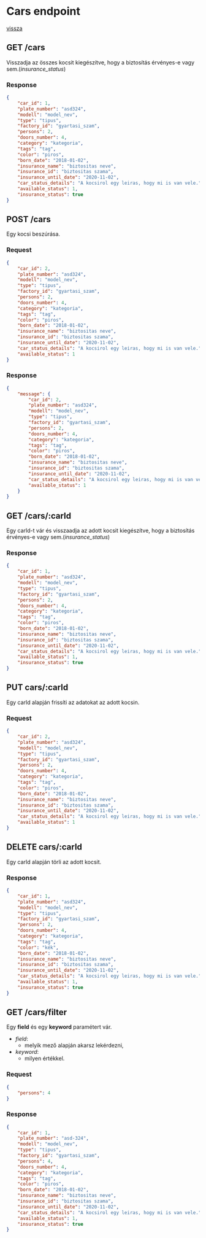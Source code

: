 # Cars endpoint

[vissza](index.md)

## **GET** /cars
Visszadja az összes kocsit kiegészítve, hogy a biztosítás érvényes-e vagy sem.(*insurance_status*)

	
### Response
```json
{
	"car_id": 1,	
	"plate_number": "asd324",	
	"modell": "model_nev",	
	"type": "tipus",	
	"factory_id": "gyartasi_szam",	
	"persons": 2,	
	"doors_number": 4,	
	"category": "kategoria",	
	"tags": "tag",	
	"color": "piros",
	"born_date": "2018-01-02",	
	"insurance_name": "biztositas neve",	
	"insurance_id": "biztositas szama",	
	"insurance_until_date": "2020-11-02",
	"car_status_details": "A kocsirol egy leiras, hogy mi is van vele.",	
	"available_status": 1,
	"insurance_status": true
}
```

## **POST** /cars
Egy kocsi beszúrása.

### Request
```json
{
	"car_id": 2,	
	"plate_number": "asd324",	
	"modell": "model_nev",	
	"type": "tipus",	
	"factory_id": "gyartasi_szam",	
	"persons": 2,	
	"doors_number": 4,	
	"category": "kategoria",	
	"tags": "tag",	
	"color": "piros",
	"born_date": "2018-01-02",	
	"insurance_name": "biztositas neve",	
	"insurance_id": "biztositas szama",	
	"insurance_until_date": "2020-11-02",
	"car_status_details": "A kocsirol egy leiras, hogy mi is van vele.",	
	"available_status": 1
}
```

### Response
```json
{
    "message": {
        "car_id": 2,
        "plate_number": "asd324",
        "modell": "model_nev",
        "type": "tipus",
        "factory_id": "gyartasi_szam",
        "persons": 2,
        "doors_number": 4,
        "category": "kategoria",
        "tags": "tag",
        "color": "piros",
        "born_date": "2018-01-02",
        "insurance_name": "biztositas neve",
        "insurance_id": "biztositas szama",
        "insurance_until_date": "2020-11-02",
        "car_status_details": "A kocsirol egy leiras, hogy mi is van vele.",
        "available_status": 1
    }
}
```

## **GET** /cars/:carId
Egy carId-t vár és visszaadja az adott kocsit kiegészítve, hogy a biztosítás érvényes-e vagy sem.(*insurance_status*)

### Response
```json
{
	"car_id": 1,	
	"plate_number": "asd324",	
	"modell": "model_nev",
	"type": "tipus",	
	"factory_id": "gyartasi_szam",	
	"persons": 2,	
	"doors_number": 4,	
	"category": "kategoria",	
	"tags": "tag",	
	"color": "piros",
	"born_date": "2018-01-02",	
	"insurance_name": "biztositas neve",	
	"insurance_id": "biztositas szama",	
	"insurance_until_date": "2020-11-02",
	"car_status_details": "A kocsirol egy leiras, hogy mi is van vele.",	
	"available_status": 1,
	"insurance_status": true
}
```

## **PUT** cars/:carId
Egy carId alapján frissíti az adatokat az adott kocsin.

### Request
```json
{
	"car_id": 2,	
	"plate_number": "asd324",	
	"modell": "model_nev",	
	"type": "tipus",	
	"factory_id": "gyartasi_szam",	
	"persons": 2,	
	"doors_number": 4,	
	"category": "kategoria",	
	"tags": "tag",	
	"color": "piros",
	"born_date": "2018-01-02",	
	"insurance_name": "biztositas neve",	
	"insurance_id": "biztositas szama",	
	"insurance_until_date": "2020-11-02",
	"car_status_details": "A kocsirol egy leiras, hogy mi is van vele.",	
	"available_status": 1
}
```

## **DELETE** cars/:carId
Egy carId alapján törli az adott kocsit.


### Response
```json
{
	"car_id": 1,	
	"plate_number": "asd324",
	"modell": "model_nev",	
	"type": "tipus",	
	"factory_id": "gyartasi_szam",	
	"persons": 2,	
	"doors_number": 4,	
	"category": "kategoria",	
	"tags": "tag",	
	"color": "kék",
	"born_date": "2018-01-02",	
	"insurance_name": "biztositas neve",	
	"insurance_id": "biztositas szama",	
	"insurance_until_date": "2020-11-02",
	"car_status_details": "A kocsirol egy leiras, hogy mi is van vele.",	
	"available_status": 1,
	"insurance_status": true
}
```

## **GET** /cars/filter
Egy **field** és egy **keyword** paramétert vár.
* *field*: 
	* melyik mező alapján akarsz lekérdezni,
* *keyword*: 
	* milyen értékkel.

### Request
```json
{
	"persons": 4
}
```
### Response
```json
{
	"car_id": 1,
	"plate_number": "asd-324",		
	"modell": "model_nev",	
	"type": "tipus",	
	"factory_id": "gyartasi_szam",	
	"persons": 4,	
	"doors_number": 4,	
	"category": "kategoria",	
	"tags": "tag",	
	"color": "piros",
	"born_date": "2018-01-02",	
	"insurance_name": "biztositas neve",	
	"insurance_id": "biztositas szama",	
	"insurance_until_date": "2020-11-02",
	"car_status_details": "A kocsirol egy leiras, hogy mi is van vele.",	
	"available_status": 1,
	"insurance_status": true
}
```



